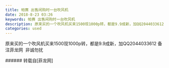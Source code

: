 ```yaml
---
title: 帕赛 出售闲购时一台吹风机
date: 2018-8-23 03:26
keywords: 帕赛 出售闲购时一台吹风机
description: 原来买的一个吹风机买来1500现1000p转，都是9.9成新，加QQ2044033612 备注菲龙网  非诚勿扰
categories: used
---
```

<td class="t_f" id="postmessage_1677576">

原来买的一个吹风机买来1500现1000p转，都是9.9成新，加QQ2044033612 备注菲龙网  非诚勿扰<br/>
</td>
###### 转载自[菲龙网]